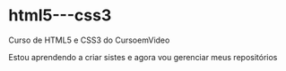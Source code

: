 # html5---css3
 Curso de HTML5 e CSS3 do CursoemVideo

 Estou aprendendo a criar sistes e agora vou gerenciar meus repositórios
